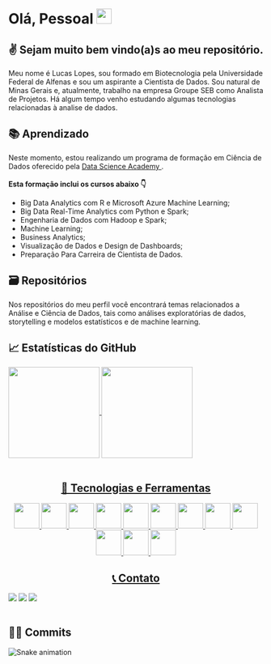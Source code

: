 # Olá, Pessoal <img src="https://raw.githubusercontent.com/MartinHeinz/MartinHeinz/master/wave.gif" width="30px">

## :v: **Sejam muito bem vindo(a)s ao meu repositório.**

Meu nome é Lucas Lopes, sou formado em Biotecnologia pela Universidade Federal de Alfenas e sou um aspirante a Cientista de Dados. Sou natural de Minas Gerais e, atualmente, trabalho na empresa Groupe SEB como Analista de Projetos. Há algum tempo venho estudando algumas tecnologias relacionadas à analise de dados.

## :books: Aprendizado
Neste momento, estou realizando um programa de formação em Ciência de Dados oferecido pela <a href="https://www.datascienceacademy.com.br/bundle/formacao-cientista-de-dados"> Data Science Academy </a>. <br><br>
**Esta formação inclui os cursos abaixo :point_down:**
* Big Data Analytics com R e Microsoft Azure Machine Learning;
* Big Data Real-Time Analytics com Python e Spark;
* Engenharia de Dados com Hadoop e Spark;
* Machine Learning;
* Business Analytics;
* Visualização de Dados e Design de Dashboards;
* Preparação Para Carreira de Cientista de Dados.

## :card_file_box: Repositórios

Nos repositórios do meu perfil você encontrará temas relacionados a Análise e Ciência de Dados, tais como análises exploratórias de dados, storytelling e modelos estatísticos e de machine learning.

## &#x1f4c8; Estatísticas do GitHub
<div>
<a align="center" href="https://github.com/luflopes">
<img align="center" height="180em" src="https://github-readme-stats.vercel.app/api/top-langs/?username=luflopes&layout=compact&langs_count=7&theme=dracula"/>
<img align="center" height="180em" src="https://github-readme-stats.vercel.app/api?username=luflopes&show_icons=true&theme=dracula&include_all_commits=true&count_private=true"/>
</div><br>

## 🔧 Tecnologias e Ferramentas
<img src="https://cdn.jsdelivr.net/gh/devicons/devicon/icons/python/python-original.svg" width=50px> <img src="https://cdn.jsdelivr.net/gh/devicons/devicon/icons/r/r-original.svg" width=50px> <img src="https://cdn.jsdelivr.net/gh/devicons/devicon/icons/html5/html5-original.svg" width=50px> <img src="https://cdn.jsdelivr.net/gh/devicons/devicon/icons/css3/css3-original.svg" width=50px> <img src="https://cdn.jsdelivr.net/gh/devicons/devicon/icons/javascript/javascript-original.svg" width=50px> <img src="https://cdn.jsdelivr.net/gh/devicons/devicon/icons/postgresql/postgresql-original.svg" width=50px> <img src="https://cdn.jsdelivr.net/gh/devicons/devicon/icons/mysql/mysql-original.svg" width=50px> <img src="https://cdn.jsdelivr.net/gh/devicons/devicon/icons/microsoftsqlserver/microsoftsqlserver-plain-wordmark.svg" width=50px> <img src="https://cdn.jsdelivr.net/gh/devicons/devicon/icons/jupyter/jupyter-original-wordmark.svg" width=50px> <img src="https://cdn.jsdelivr.net/gh/devicons/devicon/icons/pycharm/pycharm-original.svg" width=50px> <img src="https://cdn.jsdelivr.net/gh/devicons/devicon/icons/vscode/vscode-original.svg" width=50px> <img src="https://cdn.jsdelivr.net/gh/devicons/devicon/icons/rstudio/rstudio-original.svg" width=50px>

## :telephone_receiver: Contato 
<div>
<a href="https://instagram.com/lopes_lucasf" target="_blank"><img src="https://img.shields.io/badge/-Instagram-%23E4405F?style=for-the-badge&logo=instagram&logoColor=white" target="_blank"></a>
<a href = "mailto:lucasflopes012@gmail.com"><img src="https://img.shields.io/badge/Gmail-D14836?style=for-the-badge&logo=gmail&logoColor=white" target="_blank"></a>
<a href="https://www.linkedin.com/in/lucas-lopes-5870a5194" target="_blank"><img src="https://img.shields.io/badge/-LinkedIn-%230077B5?style=for-the-badge&logo=linkedin&logoColor=white" target="_blank"></a>   
</div><br>
  
## :technologist: Commits
![Snake animation](https://github.com/luflopes/luflopes/blob/output/github-contribution-grid-snake.svg)
